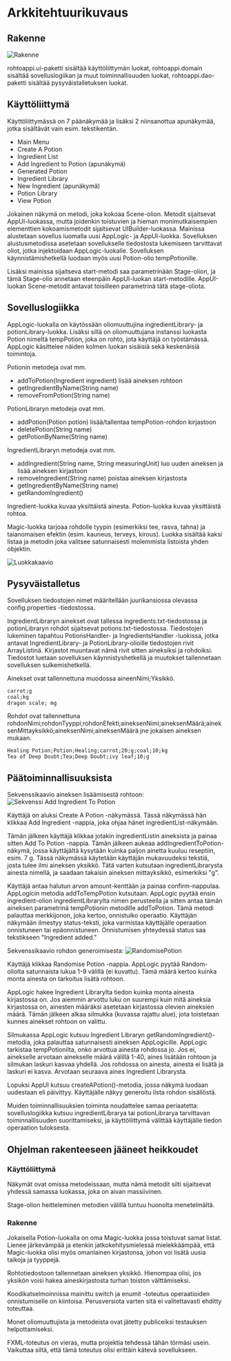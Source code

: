 # Arkkitehtuurikuvaus

## Rakenne

![Rakenne](https://github.com/ikylios/ot-harjoitustyo/blob/master/dokumentointi/pakkausrakenne.png)

rohtoappi.ui-paketti sisältää käyttöliittymän luokat, rohtoappi.domain sisältää sovelluslogiikan ja muut toiminnallisuuden luokat, rohtoappi.dao-paketti sisältää pysyväistalletuksen luokat.

## Käyttöliittymä

Käyttöliittymässä on 7 päänäkymää ja lisäksi 2 niinsanottua apunäkymää, jotka sisältävät vain esim. tekstikentän.

* Main Menu
* Create A Potion
* Ingredient List
* Add Ingredient to Potion (apunäkymä)
* Generated Potion
* Ingredient Library
* New Ingredient (apunäkymä)
* Potion Library
* View Potion

Jokainen näkymä on metodi, joka kokoaa Scene-olion. Metodit sijaitsevat AppUI-luokassa, mutta joidenkin toistuvien ja hieman monimutkaisempien elementtien kokoamismetodit sijaitsevat UIBuilder-luokassa. Mainissa alustetaan sovellus luomalla uusi AppLogic- ja AppUI-luokka. Sovelluksen alustusmetodissa asetetaan sovellukselle tiedostosta lukemiseen tarvittavat oliot, jotka injektoidaan AppLogic-luokalle. Sovelluksen käynnistämishetkellä luodaan myös uusi Potion-olio tempPotionille.


Lisäksi mainissa sijaitseva start-metodi saa parametrinään Stage-olion, ja tämä Stage-olio annetaan eteenpäin AppUI-luokan start-metodille. AppUI-luokan Scene-metodit antavat toisilleen parametrinä tätä stage-oliota.


## Sovelluslogiikka

AppLogic-luokalla on käytössään oliomuuttujina ingredientLibrary- ja potionLibrary-luokka. Lisäksi sillä on oliomuuttujana instanssi luokasta Potion nimeltä tempPotion, joka on rohto, jota käyttäjä on työstämässä. AppLogic käsittelee näiden kolmen luokan sisäisiä sekä keskenäisiä toimintoja.

Potionin metodeja ovat mm.
* addToPotion(Ingredient ingredient) lisää aineksen rohtoon
* getIngredientByName(String name)
* removeFromPotion(String name)

PotionLibraryn metodeja ovat mm.
* addPotion(Potion potion) lisää/tallentaa tempPotion-rohdon kirjastoon
* deletePotion(String name)
* getPotionByName(String name)

IngredientLibraryn metodeja ovat mm.
* addIngredient(String name, String measuringUnit) luo uuden aineksen ja lisää aineksen kirjastoon
* removeIngredient(String name) poistaa aineksen kirjastosta
* getIngredientByName(String name)
* getRandomIngredient()

Ingredient-luokka kuvaa yksittäistä ainesta. Potion-luokka kuvaa yksittäistä rohtoa. 


Magic-luokka tarjoaa rohdolle tyypin (esimerkiksi tee, rasva, tahna) ja taianomaisen efektin (esim. kauneus, terveys, kirous).
Luokka sisältää kaksi listaa ja metodin joka valitsee satunnaisesti molemmista listoista yhden objektin.

![Luokkakaavio](https://github.com/ikylios/ot-harjoitustyo/blob/master/dokumentointi/luokkakaavio.png)


## Pysyväistalletus

Sovelluksen tiedostojen nimet määritellään juurikansiossa olevassa config.properties -tiedostossa.

IngredientLibraryn ainekset ovat tallessa ingredients.txt-tiedostossa ja potionLibraryn rohdot sijaitsevat potions.txt-tiedostossa. Tiedostojen lukeminen tapahtuu PotionsHandler- ja IngredientsHandler -luokissa, jotka antavat IngredientLibrary- ja PotionLibrary-olioille tiedostojen rivit ArrayListinä. Kirjastot muuntavat nämä rivit sitten aineksiksi ja rohdoiksi. Tiedostot luetaan sovelluksen käynnistyshetkellä ja muutokset tallennetaan sovelluksen sulkemishetkellä.


Ainekset ovat tallennettuna muodossa aineenNimi;Yksikkö.
```
carrot;g
coal;kg
dragon scale; mg
```


Rohdot ovat tallennettuna rohdonNimi;rohdonTyyppi;rohdonEfekti;aineksenNimi;aineksenMäärä;aineksenMittayksikkö;aineksenNimi;aineksenMäärä jne jokaisen aineksen mukaan.

```
Healing Potion;Potion;Healing;carrot;20;g;coal;10;kg
Tea of Deep Doubt;Tea;Deep Doubt;ivy leaf;10;g
```

## Päätoiminnallisuuksista

Sekvenssikaavio aineksen lisäämisestä rohtoon:
![Sekvenssi Add Ingredient To Potion](https://github.com/ikylios/ot-harjoitustyo/blob/master/dokumentointi/addingredientsequence.jpg)


Käyttäjä on aluksi Create A Potion -näkymässä. Tässä näkymässä hän klikkaa Add Ingredient -nappia, joka ohjaa hänet ingredientList-näkymään. 


Tämän jälkeen käyttäjä klikkaa jotakin ingredientListin aineksista ja painaa sitten Add To Potion -nappia. Tämän jälkeen aukeaa addIngredientToPotion-näkymä, jossa käyttäjältä kysytään kuinka paljon ainetta kuuluu reseptiin, esim. 7 g. Tässä näkymässä käytetään käyttäjän mukavuudeksi tekstiä, josta tulee ilmi aineksen yksikkö. Tätä varten kutsutaan ingredientLibrarysta ainesta nimellä, ja saadaan takaisin aineksen mittayksikkö, esimerkiksi "g". 


Käyttäjä antaa halutun arvon amount-kenttään ja painaa confirm-nappulaa. AppLogicin metodia addToTempPotion kutsutaan. AppLogic pyytää ensin ingredient-olion ingredientLibrarylta nimen perusteella ja sitten antaa tämän aineksen parametrinä tempPotionin metodille addToPotion. Tämä metodi palauttaa merkkijonon, joka kertoo, onnistuiko operaatio. Käyttäjän näkymään ilmestyy status-teksti, joka varmistaa käyttäjälle operaation onnistuneen tai epäonnistuneen. Onnistumisen yhteydessä status saa tekstikseen "Ingredient added."




Sekvenssikaavio rohdon generoimisesta:
![RandomisePotion](https://github.com/ikylios/ot-harjoitustyo/blob/master/dokumentointi/randomisePotionSequence.jpg)


Käyttäjä klikkaa Randomise Potion -nappia. AppLogic pyytää Random-oliolta satunnaista lukua 1-9 välillä (ei kuvattu). Tämä määrä kertoo kuinka monta ainesta on tarkoitus lisätä rohtoon. 


AppLogic hakee Ingredient Librarylta tiedon kuinka monta ainesta kirjastossa on. Jos aiemmin arvottu luku on suurempi kuin mitä aineksia kirjastossa on, ainesten määräksi asetetaan kirjastossa olevien aineksien määrä. Tämän jälkeen alkaa silmukka (kuvassa rajattu alue), jota toistetaan kunnes ainekset rohtoon on valittu.


Silmukassa AppLogic kutsuu Ingredient Libraryn getRandomIngredient()-metodia, joka palauttaa satunnaisesti aineksen AppLogicille. AppLogic tarkistaa tempPotionilta, onko arvottua ainesta rohdossa jo. Jos ei, ainekselle arvotaan ainekselle määrä välillä 1-40, aines lisätään rohtoon ja silmukan laskuri kasvaa yhdellä. Jos rohdossa on ainesta, ainesta ei lisätä ja laskuri ei kasva. Arvotaan seuraava aines Ingredient Librarysta.


Lopuksi AppUI kutsuu createAPotion()-metodia, jossa näkymä luodaan uudestaan eli päivittyy. Käyttäjälle näkyy generoitu lista rohdon sisällöstä.


Muiden toiminnallisuuksien toiminta noudattelee samaa periaatetta: sovelluslogiikka kutsuu ingredientLibrarya tai potionLibrarya tarvittavan toiminnallisuuden suorittamiseksi, ja käyttöliittymä välittää käyttäjälle tiedon operaation tuloksesta.

## Ohjelman rakenteeseen jääneet heikkoudet


### Käyttöliittymä

Näkymät ovat omissa metodeissaan, mutta nämä metodit silti sijaitsevat yhdessä samassa luokassa, joka on aivan massiivinen.


Stage-olion heitteleminen metodien välillä tuntuu huonolta menetelmältä.

### Rakenne

Jokaisella Potion-luokalla on oma Magic-luokka jossa toistuvat samat listat. Lienee järkevämpää ja etenkin jatkokehitysmielessä mielekkäämpää, että Magic-luokka olisi myös omanlainen kirjastonsa, johon voi lisätä uusia taikoja ja tyyppejä.


Rohtotiedostoon tallennetaan aineksen yksikkö. Hienompaa olisi, jos yksikön voisi hakea aineskirjastosta turhan toiston välttämiseksi.


Koodikatselmoinnissa mainittu switch ja enumit -toteutus operaatioiden onnistumiselle on kiintoisa. Perusversiota varten sitä ei valitettavasti ehditty toteuttaa.


Monet oliomuuttujista ja metodeista ovat jätetty publiceiksi testauksen helpottamiseksi.


FXML-toteutus on vieras, mutta projektia tehdessä tähän törmäsi usein. Vaikuttaa siltä, että tämä toteutus olisi erittäin kätevä sovellukseen.
